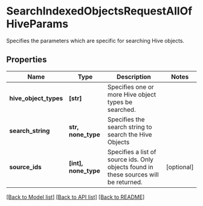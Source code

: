 # SearchIndexedObjectsRequestAllOfHiveParams

Specifies the parameters which are specific for searching Hive objects.

## Properties
Name | Type | Description | Notes
------------ | ------------- | ------------- | -------------
**hive_object_types** | **[str]** | Specifies one or more Hive object types be searched. | 
**search_string** | **str, none_type** | Specifies the search string to search the Hive Objects | 
**source_ids** | **[int], none_type** | Specifies a list of source ids. Only objects found in these sources will be returned. | [optional] 

[[Back to Model list]](../README.md#documentation-for-models) [[Back to API list]](../README.md#documentation-for-api-endpoints) [[Back to README]](../README.md)


